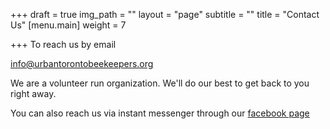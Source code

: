 +++
draft = true
img_path = ""
layout = "page"
subtitle = ""
title = "Contact Us"
[menu.main]
weight = 7

+++
To reach us by email

[info@urbantorontobeekeepers.org](mailto:info@urbantorontobeekeepers.org)

We are a volunteer run organization. We'll do our best to get back to you right away.

You can also reach us via instant messenger through our [facebook page ](https://www.facebook.com/groups/urbantorontobeekeepers/)